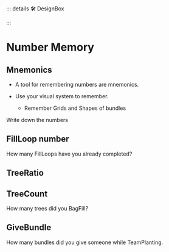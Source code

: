 ::: details 🛠 <dev>DesignBox</dev> 



:::

# <neuro>Number Memory</neuro>

## Mnemonics


- A tool for remembering numbers are mnemonics. 

- Use your visual system to remember.
    - Remember Grids and Shapes of bundles 

Write down the numbers

## FillLoop number

How many FillLoops have you already completed?

## TreeRatio



## TreeCount

How many trees did you BagFill?

## GiveBundle

How many bundles did you give someone while TeamPlanting.

